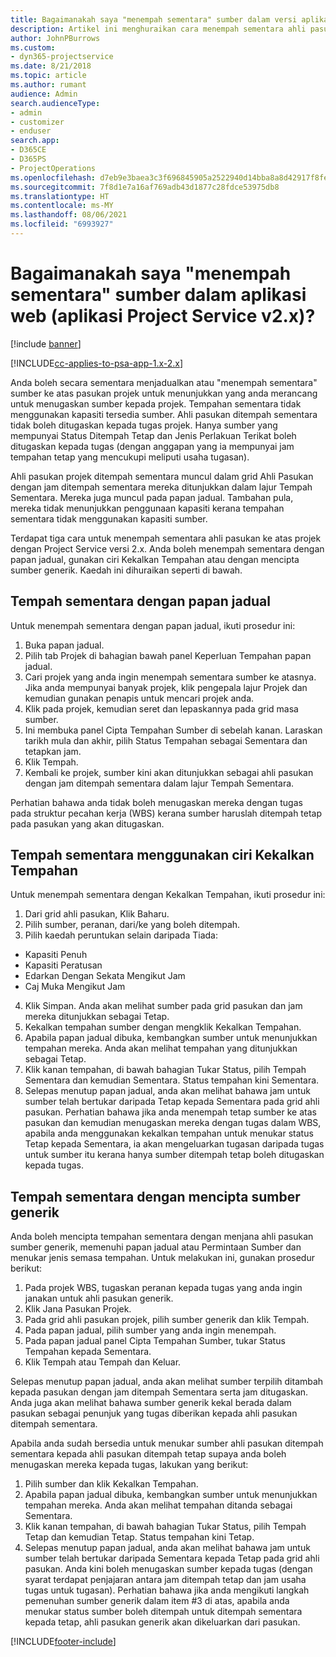 ```yaml
---
title: Bagaimanakah saya "menempah sementara" sumber dalam versi aplikasi 2.x?
description: Artikel ini menghuraikan cara menempah sementara ahli pasukan projek dengan Project Service.
author: JohnPBurrows
ms.custom:
- dyn365-projectservice
ms.date: 8/21/2018
ms.topic: article
ms.author: rumant
audience: Admin
search.audienceType:
- admin
- customizer
- enduser
search.app:
- D365CE
- D365PS
- ProjectOperations
ms.openlocfilehash: d7eb9e3baea3c3f696845905a2522940d14bba8a8d42917f8fe1b90c7c443747
ms.sourcegitcommit: 7f8d1e7a16af769adb43d1877c28fdce53975db8
ms.translationtype: HT
ms.contentlocale: ms-MY
ms.lasthandoff: 08/06/2021
ms.locfileid: "6993927"
---
```

# <a name="how-do-i-soft-book-resources-in-the-web-app-project-service-app-v2x"></a>Bagaimanakah saya "menempah sementara" sumber dalam aplikasi web (aplikasi Project Service v2.x)?

[!include [banner](../includes/psa-now-project-operations.md)]

[!INCLUDE[cc-applies-to-psa-app-1.x-2.x](../includes/cc-applies-to-psa-app-1x-2x.md)]

Anda boleh secara sementara menjadualkan atau "menempah sementara" sumber ke atas pasukan projek untuk menunjukkan yang anda merancang untuk menugaskan sumber kepada projek. Tempahan sementara tidak menggunakan kapasiti tersedia sumber. Ahli pasukan ditempah sementara tidak boleh ditugaskan kepada tugas projek. Hanya sumber yang mempunyai Status Ditempah Tetap dan Jenis Perlakuan Terikat boleh ditugaskan kepada tugas (dengan anggapan yang ia mempunyai jam tempahan tetap yang mencukupi meliputi usaha tugasan).

Ahli pasukan projek ditempah sementara muncul dalam grid Ahli Pasukan dengan jam ditempah sementara mereka ditunjukkan dalam lajur Tempah Sementara. Mereka juga muncul pada papan jadual. Tambahan pula, mereka tidak menunjukkan penggunaan kapasiti kerana tempahan sementara tidak menggunakan kapasiti sumber.

Terdapat tiga cara untuk menempah sementara ahli pasukan ke atas projek dengan Project Service versi 2.x. Anda boleh menempah sementara dengan papan jadual, gunakan ciri Kekalkan Tempahan atau dengan mencipta sumber generik. Kaedah ini dihuraikan seperti di bawah.

## <a name="soft-book-with-the-schedule-board"></a>Tempah sementara dengan papan jadual

Untuk menempah sementara dengan papan jadual, ikuti prosedur ini: 
1. Buka papan jadual.
2. Pilih tab Projek di bahagian bawah panel Keperluan Tempahan papan jadual.
3. Cari projek yang anda ingin menempah sementara sumber ke atasnya. Jika anda mempunyai banyak projek, klik pengepala lajur Projek dan kemudian gunakan penapis untuk mencari projek anda.
4. Klik pada projek, kemudian seret dan lepaskannya pada grid masa sumber.
5. Ini membuka panel Cipta Tempahan Sumber di sebelah kanan. Laraskan tarikh mula dan akhir, pilih Status Tempahan sebagai Sementara dan tetapkan jam. 
6. Klik Tempah.
7. Kembali ke projek, sumber kini akan ditunjukkan sebagai ahli pasukan dengan jam ditempah sementara dalam lajur Tempah Sementara.

Perhatian bahawa anda tidak boleh menugaskan mereka dengan tugas pada struktur pecahan kerja (WBS) kerana sumber haruslah ditempah tetap pada pasukan yang akan ditugaskan.

## <a name="soft-book-using-the-maintain-bookings-feature"></a>Tempah sementara menggunakan ciri Kekalkan Tempahan

Untuk menempah sementara dengan Kekalkan Tempahan, ikuti prosedur ini:
1. Dari grid ahli pasukan, Klik Baharu.
2. Pilih sumber, peranan, dari/ke yang boleh ditempah.
3. Pilih kaedah peruntukan selain daripada Tiada:
- Kapasiti Penuh
- Kapasiti Peratusan
- Edarkan Dengan Sekata Mengikut Jam
- Caj Muka Mengikut Jam
4. Klik Simpan. Anda akan melihat sumber pada grid pasukan dan jam mereka ditunjukkan sebagai Tetap.
5. Kekalkan tempahan sumber dengan mengklik Kekalkan Tempahan.
6. Apabila papan jadual dibuka, kembangkan sumber untuk menunjukkan tempahan mereka. Anda akan melihat tempahan yang ditunjukkan sebagai Tetap.
7. Klik kanan tempahan, di bawah bahagian Tukar Status, pilih Tempah Sementara dan kemudian Sementara. Status tempahan kini Sementara.
8. Selepas menutup papan jadual, anda akan melihat bahawa jam untuk sumber telah bertukar daripada Tetap kepada Sementara pada grid ahli pasukan.
Perhatian bahawa jika anda menempah tetap sumber ke atas pasukan dan kemudian menugaskan mereka dengan tugas dalam WBS, apabila anda menggunakan kekalkan tempahan untuk menukar status Tetap kepada Sementara, ia akan mengeluarkan tugasan daripada tugas untuk sumber itu kerana hanya sumber ditempah tetap boleh ditugaskan kepada tugas.

## <a name="soft-book-by-creating-a-generic-resource"></a>Tempah sementara dengan mencipta sumber generik

Anda boleh mencipta tempahan sementara dengan menjana ahli pasukan sumber generik, memenuhi papan jadual atau Permintaan Sumber dan menukar jenis semasa tempahan.
Untuk melakukan ini, gunakan prosedur berikut:

1. Pada projek WBS, tugaskan peranan kepada tugas yang anda ingin janakan untuk ahli pasukan generik.
2. Klik Jana Pasukan Projek.
3. Pada grid ahli pasukan projek, pilih sumber generik dan klik Tempah.
4. Pada papan jadual, pilih sumber yang anda ingin menempah.
5. Pada papan jadual panel Cipta Tempahan Sumber, tukar Status Tempahan kepada Sementara.
6. Klik Tempah atau Tempah dan Keluar.

Selepas menutup papan jadual, anda akan melihat sumber terpilih ditambah kepada pasukan dengan jam ditempah Sementara serta jam ditugaskan. Anda juga akan melihat bahawa sumber generik kekal berada dalam pasukan sebagai penunjuk yang tugas diberikan kepada ahli pasukan ditempah sementara.

Apabila anda sudah bersedia untuk menukar sumber ahli pasukan ditempah sementara kepada ahli pasukan ditempah tetap supaya anda boleh menugaskan mereka kepada tugas, lakukan yang berikut:

1. Pilih sumber dan klik Kekalkan Tempahan.
2. Apabila papan jadual dibuka, kembangkan sumber untuk menunjukkan tempahan mereka. Anda akan melihat tempahan ditanda sebagai Sementara.
3. Klik kanan tempahan, di bawah bahagian Tukar Status, pilih Tempah Tetap dan kemudian Tetap. Status tempahan kini Tetap.
4. Selepas menutup papan jadual, anda akan melihat bahawa jam untuk sumber telah bertukar daripada Sementara kepada Tetap pada grid ahli pasukan. Anda kini boleh menugaskan sumber kepada tugas (dengan syarat terdapat penjajaran antara jam ditempah tetap dan jam usaha tugas untuk tugasan). Perhatian bahawa jika anda mengikuti langkah pemenuhan sumber generik dalam item #3 di atas, apabila anda menukar status sumber boleh ditempah untuk ditempah sementara kepada tetap, ahli pasukan generik akan dikeluarkan dari pasukan.


[!INCLUDE[footer-include](../includes/footer-banner.md)]